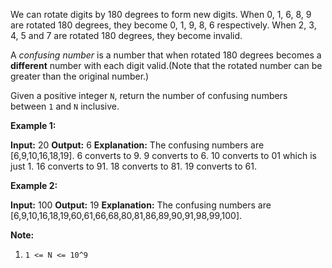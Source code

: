 
We can rotate digits by 180 degrees to form new digits. When 0, 1, 6, 8, 9 are rotated 180 degrees, they become 0, 1, 9, 8, 6 respectively. When 2, 3, 4, 5 and 7 are rotated 180 degrees, they become invalid.

A  _confusing number_  is a number that when rotated 180 degrees becomes a  **different**  number with each digit valid.(Note that the rotated number can be greater than the original number.)

Given a positive integer  `N`, return the number of confusing numbers between  `1`  and  `N` inclusive.

**Example 1:**

**Input:** 20
**Output:** 6
**Explanation:** 
The confusing numbers are [6,9,10,16,18,19].
6 converts to 9.
9 converts to 6.
10 converts to 01 which is just 1.
16 converts to 91.
18 converts to 81.
19 converts to 61.

**Example 2:**

**Input:** 100
**Output:** 19
**Explanation:** 
The confusing numbers are [6,9,10,16,18,19,60,61,66,68,80,81,86,89,90,91,98,99,100].

**Note:**

1.  `1 <= N <= 10^9`